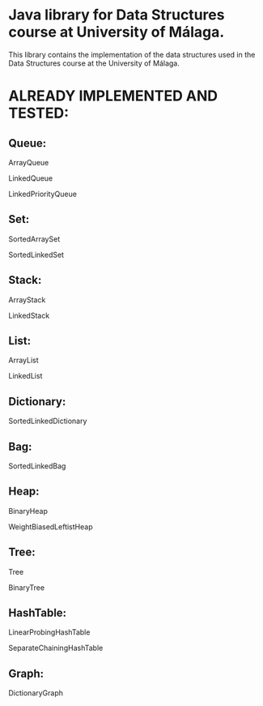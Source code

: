 # Java library for Data Structures course at University of Málaga. #

This library contains the implementation of the data structures used in the Data Structures course at the University of Málaga.

# ALREADY IMPLEMENTED AND TESTED:
## Queue:
ArrayQueue

LinkedQueue

LinkedPriorityQueue
## Set:
SortedArraySet

SortedLinkedSet
## Stack:
ArrayStack

LinkedStack
## List:
ArrayList

LinkedList
## Dictionary:
SortedLinkedDictionary
## Bag:
SortedLinkedBag
## Heap:
BinaryHeap

WeightBiasedLeftistHeap
## Tree:
Tree

BinaryTree
## HashTable:
LinearProbingHashTable

SeparateChainingHashTable
## Graph:
DictionaryGraph
